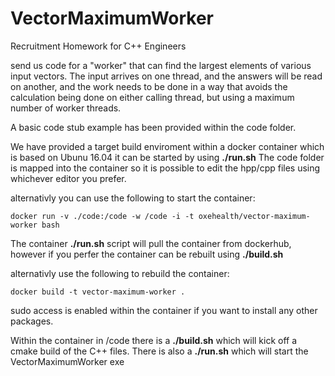 # VectorMaximumWorker
Recruitment Homework for C++ Engineers

send us code for a "worker" that can find the largest elements
of various input vectors. The input arrives on one thread, and
the answers will be read on another, and the work needs to be
done in a way that avoids the calculation being done on either
calling thread, but using a maximum number of worker threads.

A basic code stub example has been provided within the code folder.

We have provided a target build enviroment within a docker container
which is based on Ubunu 16.04 it can be started by using **./run.sh** 
The code folder is mapped into the container so it is possible to 
edit the hpp/cpp files using whichever editor you prefer.

alternativly you can use the following to start the container:

`docker run -v ./code:/code -w /code -i -t oxehealth/vector-maximum-worker bash`

The container **./run.sh** script will pull the container from dockerhub,
however if you perfer the container can be rebuilt using **./build.sh**

alternativly use the following to rebuild the container:

`docker build -t vector-maximum-worker .`

sudo access is enabled within the container if you want to install
any other packages.

Within the container in /code there is a **./build.sh** which will kick 
off a cmake build of the C++ files. 
There is also a **./run.sh** which will start the VectorMaximumWorker exe


